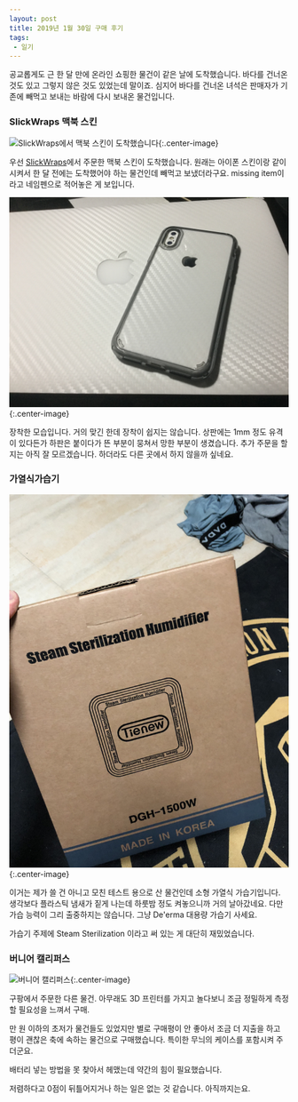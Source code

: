 ```yaml
---
layout: post
title: 2019년 1월 30일 구매 후기
tags: 
 - 일기
---
```


공교롭게도 근 한 달 만에 온라인 쇼핑한 물건이 같은 날에 도착했습니다. 바다를 건너온 것도 있고 그렇지 않은 것도 있었는데 말이죠. 심지어 바다를 건너온 녀석은 판매자가 기존에 빼먹고 보내는 바람에 다시 보내온 물건입니다.

###  SlickWraps 맥북 스킨

![SlickWraps에서 맥북 스킨이 도착했습니다](/images/2019-02-01/slickwraps.png){:.center-image}

우선 [SlickWraps](https://slickwraps.com)에서 주문한 맥북 스킨이 도착했습니다. 원래는 아이폰 스킨이랑 같이 시켜서 한 달 전에는 도착했어야 하는 물건인데 빼먹고 보냈더라구요. missing item이라고 네임펜으로 적어놓은 게 보입니다.

![장착샷](/images/2019-02-01/slickwraps_installed.jpeg){:.center-image}

장착한 모습입니다. 거의 맞긴 한데 장착이 쉽지는 않습니다. 상판에는 1mm 정도 유격이 있다든가 하판은 붙이다가 뜬 부분이 뭉쳐서 망한 부분이 생겼습니다. 추가 주문을 할 지는 아직 잘 모르겠습니다. 하더라도 다른 곳에서 하지 않을까 싶네요.

### 가열식가습기

![쿠팡에서 주문한 소형 가열식 가습기](/images/2019-02-01/humidifier.jpg){:.center-image}

이거는 제가 쓸 건 아니고 모친 테스트 용으로 산 물건인데 소형 가열식 가습기입니다. 생각보다 플라스틱 냄새가 짙게 나는데 하룻밤 정도 켜놓으니까 거의 날아갔네요. 다만 가습 능력이 그리 출중하지는 않습니다. 그냥 De'erma 대용량 가습기 사세요.

가습기 주제에 Steam Sterilization 이라고 써 있는 게 대단히 재밌었습니다.

### 버니어 캘리퍼스

![버니어 캘리퍼스](/images/2019-02-01/center.png){:.center-image}

구팡에서 주문한 다른 물건. 아무래도 3D 프린터를 가지고 놀다보니 조금 정밀하게 측정할 필요성을 느껴서 구매. 

만 원 이하의 초저가 물건들도 있었지만 별로 구매평이 안 좋아서 조금 더 지출을 하고 평이 괜찮은 축에 속하는 물건으로 구매했습니다. 특이한 무늬의 케이스를 포함시켜 주더군요.

배터리 넣는 방법을 못 찾아서 헤맸는데 약간의 힘이 필요했습니다.

저렴하다고 0점이 뒤틀어지거나 하는 일은 없는 것 같습니다. 아직까지는요.
